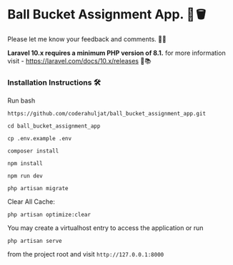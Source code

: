 # Ball Bucket Assignment App. 🏀🪣

Please let me know your feedback and comments. 📝🤝

**Laravel 10.x requires a minimum PHP version of 8.1.** for more information visit - https://laravel.com/docs/10.x/releases 🚀📚

### Installation Instructions 🛠️

Run bash

```
https://github.com/coderahuljat/ball_bucket_assignment_app.git
```

```
cd ball_bucket_assignment_app
```

```
cp .env.example .env
```

```
composer install
```

```
npm install
```

```
npm run dev
```

```
php artisan migrate
```

Clear All Cache:

```
php artisan optimize:clear
```

You may create a virtualhost entry to access the application or run

```
php artisan serve
```

from the project root and visit `http://127.0.0.1:8000`
